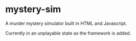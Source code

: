 # mystery-sim
A murder mystery simulator built in HTML and Javascript.

Currently in an unplayable state as the framework is added.
